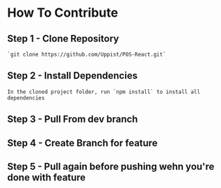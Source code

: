 # How To Contribute

## Step 1 - Clone Repository 
    `git clone https://github.com/Uppist/POS-React.git`

## Step 2 - Install Dependencies
    In the cloned project folder, run `npm install` to install all dependencies

## Step 3 - Pull From dev branch

## Step 4 - Create Branch for feature

## Step 5 - Pull again before pushing wehn you're done with feature
   